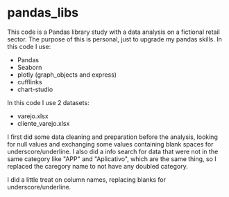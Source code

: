 # pandas_libs

This code is a Pandas library study with a data analysis on a fictional retail sector. The purpose of this is personal, just to upgrade my pandas skills.
In this code I use:
  - Pandas
  - Seaborn
  - plotly (graph_objects and express)
  - cufflinks
  - chart-studio

In this code I use 2 datasets: 
  -  varejo.xlsx
  -  cliente_varejo.xlsx

I first did some data cleaning and preparation before the analysis, looking for null values and exchanging some values containing blank spaces for underscore/underline. I also did a info search for data that were not in the same category like "APP" and "Aplicativo", which are the same thing, so I replaced the caregory name to not have any doubled category.

I did a little treat on column names, replacing blanks for underscore/underline.



